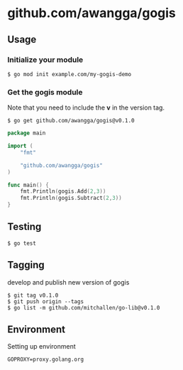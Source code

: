 # github.com/awangga/gogis

## Usage

### Initialize your module

```
$ go mod init example.com/my-gogis-demo
```

### Get the gogis module

Note that you need to include the **v** in the version tag.

```
$ go get github.com/awangga/gogis@v0.1.0
```

```go
package main

import (
    "fmt"

    "github.com/awangga/gogis"
)

func main() {
    fmt.Println(gogis.Add(2,3))
    fmt.Println(gogis.Subtract(2,3))
}
```

## Testing

```
$ go test
```

## Tagging
develop and publish new version of gogis

```
$ git tag v0.1.0
$ git push origin --tags
$ go list -m github.com/mitchallen/go-lib@v0.1.0
```
## Environment
Setting up environment

```
GOPROXY=proxy.golang.org
```